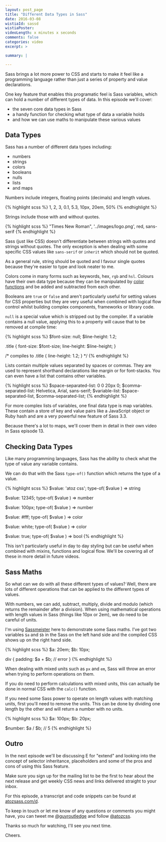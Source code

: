 ```yaml
---
layout: post_page
title: "Different Data Types in Sass"
date: 2016-03-08
wistiaId: sassd
wistiaPoster: 
videoLength: x minutes x seconds
comments: false
categories: video
excerpt: >

summary: |

---
```


Sass brings a lot more power to CSS and starts to make it feel like
a programming language rather than just a series of property and value
declarations.

One key feature that enables this programatic feel is Sass variables,
which can hold a number of different types of data. In this episode
we'll cover: 

* the seven core data types in Sass
* a handy function for checking what type of data a variable holds 
* and how we can use maths to manipulate these various values

## Data Types

Sass has a number of different data types including:

* numbers
* strings
* colors
* booleans
* nulls
* lists
* and maps

Numbers include integers, floating points (decimals) and length values.

{% highlight scss %}
1, 2, 3, 0.1, 5.3, 10px, 20em, 50%
{% endhighlight %}

Strings include those with and without quotes. 

{% highlight scss %}
"Times New Roman", '../images/logo.png', red, sans-serif
{% endhighlight %}

Sass (just like CSS) doesn't differentiate between strings with quotes
and strings without quotes. The only exception is when dealing with some
specific CSS values like `sans-serif` or `inherit` which should not be
quoted.

As a general rule, string should be quoted and I favour single quotes
because they're easier to type and look neater to me.

Colors come in many forms such as keywords, hex, `rgb` and `hsl`.
Colours have their own data type because they can be manipulated by
[color functions](http://www.atozsass.com/c) and be added and subtracted
from each other.

Booleans are `true` or `false` and aren't particularly useful for
setting values for CSS properties but they are very useful when combined
with logical flow control whilst building complex components, frameworks
or library code.

`null` is a special value which is stripped out by the compiler. If
a variable contains a null value, applying this to a property will cause
that to be removed at compile time:

{% highlight scss %}
$font-size: null;
$line-height: 1.2;

.title {
	font-size: $font-size;
	line-height: $line-height;
}

/* compiles to
.title {
	line-height: 1.2;
}
*/
{% endhighlight %}

Lists contain multiple values separated by spaces or commas. They are
used to represent shorthand declarations like margin or for font-stacks.
You can even have a list that contains other variables.

{% highlight scss %}
$space-separated-list: 0 0 20px 0;
$comma-separated-list: Helvetica, Arial, sans-serif;
$variable-list: $space-separated-list, $comma-separated-list;
{% endhighlight %}

For more complex lists of variables, one final data type is map
variables. These contain a store of key and value pairs like
a JavaScript object or Ruby hash and are a very powerful new feature of
Sass 3.3.

Because there's a lot to maps, we'll cover them in detail in their own
video in Sass episode 13.



## Checking Data Types

Like many programming languages, Sass has the ability to check what the
type of value any variable contains. 

We can do that with the Sass `type-of()` function which returns the type
of a value.

{% highlight scss %}
$value: 'atoz css';
type-of( $value ) => string

$value: 12345;
type-of( $value ) => number

$value: 100px;
type-of( $value ) => number

$value: #fff;
type-of( $value ) => color

$value: white;
type-of( $value ) => color

$value: true;
type-of( $value ) => bool
{% endhighlight %}

This isn't particularly useful in day to day styling but can be
useful when combined with mixins, functions and logical flow. We'll be
covering all of these in more detail in future videos.



## Sass Maths

So what can we do with all these different types of values? Well, there
are lots of different operations that can be applied to the different
types of values.

With numbers, we can add, subtract, multiply, divide and modulo (which
returns the remainder after a division). When using mathematical
operations with length values in Sass (things like 10px or 2em), we do
need to be careful of units.

I'm using [Sassmeister](http://www.sassmeister.com) here to demonstrate
some Sass maths. I've got two variables `$a` and `$b` in the Sass on the
left hand side and the compiled CSS shows up on the right hand side.

{% highlight scss %}
$a: 20em;
$b: 10px;

div {
	padding: $a + $b; // error
}
{% endhighlight %}

When dealing with mixed units such as `px` and `em`, Sass will throw an
error when trying to perform operations on them.

If you do need to perform calculations with mixed units, this can
actually be done in normal CSS with the `calc()` function.

If you need some Sass power to operate on length values with matching
units, first you'll need to remove the units. This can be done by
dividing one length by the other and will return a number with no units.

{% highlight scss %}
$a: 100px;
$b: 20px;

$number: $a / $b; // 5
{% endhighlight %}


## Outro

In the next episode we'll be discussing E for "extend" and looking
into the concept of selector inheritance, placeholders and some of the 
pros and cons of using this Sass feature.

Make sure you sign up for the mailing list to be the first to hear about
the next release and get weekly CSS news and links delivered straight to
your inbox.

For this episode, a transcript and code snippets can be found at
[atozsass.com/d](http://www.atozsass.com/d). 

To keep in touch or let me know of any questions or comments you might
have, you can tweet me [@guyroutledge](http://www.twitter.com/guyroutledge)
and follow [@atozcss](http://www.twitter.com/atozcss).

Thanks so much for watching, I'll see you next time.

Cheers.
